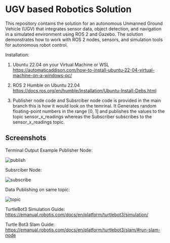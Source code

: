 
# UGV based Robotics Solution 
This repository contains the solution for an autonomous Unmanned Ground Vehicle (UGV) that integrates sensor data, object detection, and navigation in a simulated environment using ROS 2 and Gazebo. The solution demonstrates how to work with ROS 2 nodes, sensors, and simulation tools for autonomous robot control.

Installation:

1. Ubuntu 22.04 on your Virtual Machine or WSL
https://automaticaddison.com/how-to-install-ubuntu-22-04-virtual-machine-on-a-windows-pc/

2. ROS 2 Humble on Ubuntu 22.04
https://docs.ros.org/en/humble/Installation/Ubuntu-Install-Debs.html

3. Publisher node code and Subsrciber node code is provided in the main branch this is how it would look on the temrinal.
It Generates random floating-point numbers in the range [0, 1] and publishes the values to the topic sensor_x_readings whereas the Subscriber subscribes to the sensor_x_readings topic.

## Screenshots


Terminal Output Example
Publisher Node:

![publish ](https://github.com/user-attachments/assets/9cb448c5-b420-4f3f-8b59-8274f308e898)


Subsrciber Node:

![subscribe ](https://github.com/user-attachments/assets/8f13d96f-226d-4272-b9c2-0de5c891834f)


Data Publishing on same topic:

![topic](https://github.com/user-attachments/assets/e9b6912c-f688-4656-a9cc-cc1cb9bf0cce)



TurtleBot3 Simulation Guide:
https://emanual.robotis.com/docs/en/platform/turtlebot3/simulation/

Turtle Bot3 Slam Guide:
https://emanual.robotis.com/docs/en/platform/turtlebot3/slam/#run-slam-node




